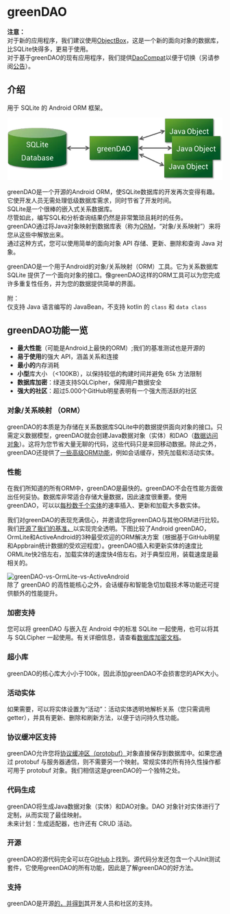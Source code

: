 # greenDAO

**注意：**  
对于新的应用程序，我们建议使用[ObjectBox](https://objectbox.io)，这是一个新的面向对象的数据库，比SQLite快得多，更易于使用。  
对于基于greenDAO的现有应用程序，我们提供[DaoCompat](https://greenrobot.org/greendao/documentation/objectbox-compat/)以便于切换（另请参阅[公告](https://greenrobot.org/release/daocompat-greendao-on-objectbox/)）。

## 介绍

用于 SQLite 的 Android ORM 框架。

![greenDAO-orm](greenDAO-orm.webp)

greenDAO是一个开源的Android ORM，使SQLite数据库的开发再次变得有趣。  
它使开发人员无需处理低级数据库需求，同时节省了开发时间。  
SQLite是一个很棒的嵌入式关系数据库。  
尽管如此，编写SQL和分析查询结果仍然是非常繁琐且耗时的任务。  
greenDAO通过将Java对象映射到数据库表（称为[ORM](http://en.wikipedia.org/wiki/Object-relational_mapping)，“对象/关系映射”）来将您从这些中解放出来。  
通过这种方式，您可以使用简单的面向对象 API 存储、更新、删除和查询 Java 对象。

greenDAO是一个用于Android的对象/关系映射（ORM）工具。它为关系数据库 SQLite 提供了一个面向对象的接口。像greenDAO这样的ORM工具可以为您完成许多重复性任务，并为您的数据提供简单的界面。

附：  
仅支持 Java 语言编写的 JavaBean，不支持 kotlin 的 `class` 和 `data class`

## greenDAO功能一览

- **最大性能**（可能是Android上最快的ORM）;我们的基准测试也是开源的
- **易于使用**的强大 API，涵盖关系和连接
- **最小的**内存消耗
- **小型**库大小 （<100KB），以保持较低的构建时间并避免 65k 方法限制
- **数据库加密**：绿道支持SQLCipher，保障用户数据安全
- **强大的社区**：超过5.000个GitHub明星表明有一个强大而活跃的社区

### 对象/关系映射 （ORM）

greenDAO的本质是为存储在关系数据库SQLite中的数据提供面向对象的接口。只需定义数据模型，greenDAO就会创建Java数据对象（实体）和DAO（[数据访问对象](http://en.wikipedia.org/wiki/Data_access_object)）。这将为您节省大量无聊的代码，这些代码只是来回移动数据。除此之外，greenDAO还提供了[一些高级ORM功能](http://greenrobot.org/2011/08/12/greendao-2nd-preview/ "greenDAO 2nd Preview")，例如会话缓存，预先加载和活动实体。

### 性能

在我们所知道的所有ORM中，greenDAO是最快的。greenDAO不会在性能方面做出任何妥协。数据库非常适合存储大量数据，因此速度很重要。使用 greenDAO，可以以[每秒数千个实体](http://greenrobot.org/2011/10/23/current-performance-figures/ "Current performance figures")的速率插入、更新和加载大多数实体。

我们对greenDAO的表现充满信心，并邀请您将greenDAO与其他ORM进行比较。我们[开源了我们的基准，](https://github.com/greenrobot/android-database-performance)以实现完全透明。下图比较了Android greenDAO，OrmLite和ActiveAndroid的3种最受欢迎的ORM解决方案（根据基于GitHub明星和Appbrain统计数据的受欢迎程度）。greenDAO插入和更新实体的速度比ORMLite快2倍左右，加载实体的速度快4倍左右。对于典型应用，装载速度是最相关的。

![greenDAO-vs-OrmLite-vs-ActiveAndroid](https://cdn-bcjmb.nitrocdn.com/TnSylzMAaqTUpyZGFJFCauZdmmedkCXh/assets/static/optimized/rev-0d7ed20/wordpress/wp-content/uploads/greenDAO-vs-OrmLite-vs-ActiveAndroid.png)  
除了 greenDAO 的高性能核心之外，会话缓存和智能急切加载技术等功能还可提供额外的性能提升。

### 加密支持

您可以将 greenDAO 与嵌入在 Android 中的标准 SQLite 一起使用，也可以将其与 SQLCipher 一起使用。有关详细信息，请查看[数据库加密文档](http://greenrobot.org/greendao/documentation/database-encryption/)。

### 超小库

greenDAO的核心库大小小于100k，因此添加greenDAO不会损害您的APK大小。

### 活动实体

如果需要，可以将实体设置为“活动”：活动实体透明地解析关系（您只需调用 getter），并具有更新、删除和刷新方法，以便于访问持久性功能。

### 协议缓冲区支持

greenDAO允许您将[协议缓冲区（protobuf）](http://code.google.com/p/protobuf/)对象直接保存到数据库中。如果您通过 protobuf 与服务器通信，则不需要另一个映射。常规实体的所有持久性操作都可用于 protobuf 对象。我们相信这是greenDAO的一个独特之处。

### 代码生成

greenDAO将生成Java数据对象（实体）和DAO对象。DAO 对象针对实体进行了定制，从而实现了最佳映射。  
未来计划：生成适配器，也许还有 CRUD 活动。

### 开源

greenDAO的源代码完全可以在G[itHub](https://github.com/greenrobot/greenDAO)上找到。源代码分发还包含一个JUnit测试套件，它使用greenDAO的所有功能，因此是了解greenDAO的好方法。

### 支持

greenDAO是开源[的，并得到](http://greenrobot.org/contact-support/ "Contact/Support")其开发人员和社区的支持。
